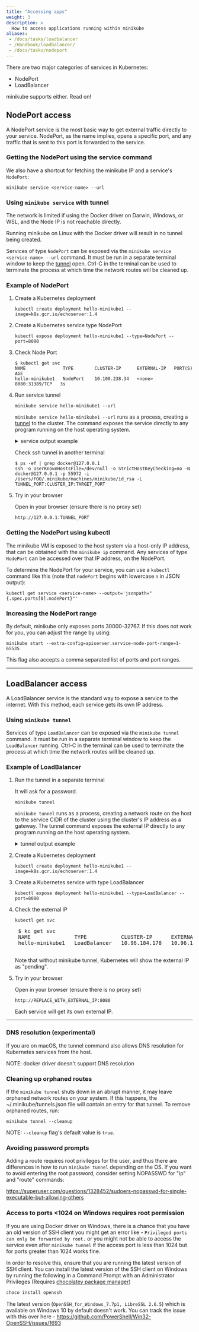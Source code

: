 ```yaml
---
title: "Accessing apps"
weight: 3
description: >
  How to access applications running within minikube
aliases:
 - /docs/tasks/loadbalancer
 - /Handbook/loadbalancer/
 - /docs/tasks/nodeport
---
```


There are two major categories of services in Kubernetes:

* NodePort
* LoadBalancer

minikube supports either. Read on!

## NodePort access

A NodePort service is the most basic way to get external traffic directly to your service. NodePort, as the name implies, opens a specific port, and any traffic that is sent to this port is forwarded to the service.

### Getting the NodePort using the service command

We also have a shortcut for fetching the minikube IP and a service's `NodePort`:

```shell
minikube service <service-name> --url
```

### Using `minikube service` with tunnel

The network is limited if using the Docker driver on Darwin, Windows, or WSL, and the Node IP is not reachable directly.

Running minikube on Linux with the Docker driver will result in no tunnel being created.

Services of type `NodePort` can be exposed via the `minikube service <service-name> --url` command. It must be run in a separate terminal window to keep the [tunnel](https://en.wikipedia.org/wiki/Port_forwarding#Local_port_forwarding) open. Ctrl-C in the terminal can be used to terminate the process at which time the network routes will be cleaned up.

### Example of NodePort

1. Create a Kubernetes deployment

    ```shell
    kubectl create deployment hello-minikube1 --image=k8s.gcr.io/echoserver:1.4
    ```

2. Create a Kubernetes service type NodePort

    ```shell
    kubectl expose deployment hello-minikube1 --type=NodePort --port=8080
    ```

3. Check Node Port

    ```shell
    $ kubectl get svc
    NAME              TYPE        CLUSTER-IP      EXTERNAL-IP   PORT(S)          AGE
    hello-minikube1   NodePort    10.100.238.34   <none>        8080:31389/TCP   3s
    ```

4. Run service tunnel

    ```shell
    minikube service hello-minikube1 --url
    ```

    `minikube service hello-minikube1 --url` runs as a process, creating a [tunnel](https://en.wikipedia.org/wiki/Port_forwarding#Local_port_forwarding) to the cluster. The command exposes the service directly to any program running on the host operating system.

    <details>
    <summary>
    service output example
    </summary>
    <pre>
    $ minikube service hello-minikube1 --url
    http://127.0.0.1:57123
    ❗  Because you are using a Docker driver on darwin, the terminal needs to be open to run it.
    </pre>
    </details>

    Check ssh tunnel in another terminal

    ```shell
    $ ps -ef | grep docker@127.0.0.1
    ssh -o UserKnownHostsFile=/dev/null -o StrictHostKeyChecking=no -N docker@127.0.0.1 -p 55972 -i /Users/FOO/.minikube/machines/minikube/id_rsa -L TUNNEL_PORT:CLUSTER_IP:TARGET_PORT
    ```

5. Try in your browser

    Open in your browser (ensure there is no proxy set)

    ```shell
    http://127.0.0.1:TUNNEL_PORT
    ```

### Getting the NodePort using kubectl

The minikube VM is exposed to the host system via a host-only IP address, that can be obtained with the `minikube ip` command. Any services of type `NodePort` can be accessed over that IP address, on the NodePort.

To determine the NodePort for your service, you can use a `kubectl` command like this (note that `nodePort` begins with lowercase `n` in JSON output):

```shell
kubectl get service <service-name> --output='jsonpath="{.spec.ports[0].nodePort}"'
```

### Increasing the NodePort range

By default, minikube only exposes ports 30000-32767. If this does not work for you, you can adjust the range by using:

```shell
minikube start --extra-config=apiserver.service-node-port-range=1-65535
```

This flag also accepts a comma separated list of ports and port ranges.

----

## LoadBalancer access

A LoadBalancer service is the standard way to expose a service to the internet. With this method, each service gets its own IP address.

### Using `minikube tunnel`

Services of type `LoadBalancer` can be exposed via the `minikube tunnel` command. It must be run in a separate terminal window to keep the `LoadBalancer` running.  Ctrl-C in the terminal can be used to terminate the process at which time the network routes will be cleaned up.

### Example of LoadBalancer

1. Run the tunnel in a separate terminal

    It will ask for a password.

    ```shell
    minikube tunnel
    ```

    `minikube tunnel` runs as a process, creating a network route on the host to the service CIDR of the cluster using the cluster's IP address as a gateway.  The tunnel command exposes the external IP directly to any program running on the host operating system.

    <details>
    <summary>
    tunnel output example
    </summary>
    <pre>
    Password:
    Status:
    machine: minikube
    pid: 39087
    route: 10.96.0.0/12 -> 192.168.64.194
    minikube: Running
    services: [hello-minikube]
        errors:
      minikube: no errors
      router: no errors
      loadbalancer emulator: no errors
    ...
    ...
    ...
    </pre>
    </details>

2. Create a Kubernetes deployment

    ```shell
    kubectl create deployment hello-minikube1 --image=k8s.gcr.io/echoserver:1.4
    ```

3. Create a Kubernetes service with type LoadBalancer

    ```shell
    kubectl expose deployment hello-minikube1 --type=LoadBalancer --port=8080
    ```

4. Check the external IP

    ```shell
    kubectl get svc
    ```
    <pre>
    $ kc get svc
    NAME              TYPE           CLUSTER-IP      EXTERNAL-IP     PORT(S)          AGE
    hello-minikube1   LoadBalancer   10.96.184.178   10.96.184.178   8080:30791/TCP   40s
    </pre>

    Note that without minikube tunnel, Kubernetes will show the external IP as "pending".

5. Try in your browser

    Open in your browser (ensure there is no proxy set)

    ```shell
    http://REPLACE_WITH_EXTERNAL_IP:8080
    ```

    Each service will get its own external IP.

----

### DNS resolution (experimental)

If you are on macOS, the tunnel command also allows DNS resolution for Kubernetes services from the host.

NOTE: docker driver doesn't support DNS resolution

### Cleaning up orphaned routes

If the `minikube tunnel` shuts down in an abrupt manner, it may leave orphaned network routes on your system. If this happens, the ~/.minikube/tunnels.json file will contain an entry for that tunnel. To remove orphaned routes, run:

````shell
minikube tunnel --cleanup
````

NOTE: `--cleanup` flag's default value is `true`.

### Avoiding password prompts

Adding a route requires root privileges for the user, and thus there are differences in how to run `minikube tunnel` depending on the OS. If you want to avoid entering the root password, consider setting NOPASSWD for "ip" and "route" commands:

<https://superuser.com/questions/1328452/sudoers-nopasswd-for-single-executable-but-allowing-others>

### Access to ports <1024 on Windows requires root permission

If you are using Docker driver on Windows, there is a chance that you have an old version of SSH client you might get an error like - `Privileged ports can only be forwarded by root.` or you might not be able to access the service even after `minikube tunnel` if the access port is less than 1024 but for ports greater than 1024 works fine.

In order to resolve this, ensure that you are running the latest version of SSH client. You can install the latest version of the SSH client on Windows by running the following in a Command Prompt with an Administrator Privileges (Requires [chocolatey package manager](https://chocolatey.org/install))
```cmd
choco install openssh
```
The latest version (`OpenSSH_for_Windows_7.7p1, LibreSSL 2.6.5`) which is available on Windows 10 by default doesn't work. You can track the issue with this over here - https://github.com/PowerShell/Win32-OpenSSH/issues/1693
